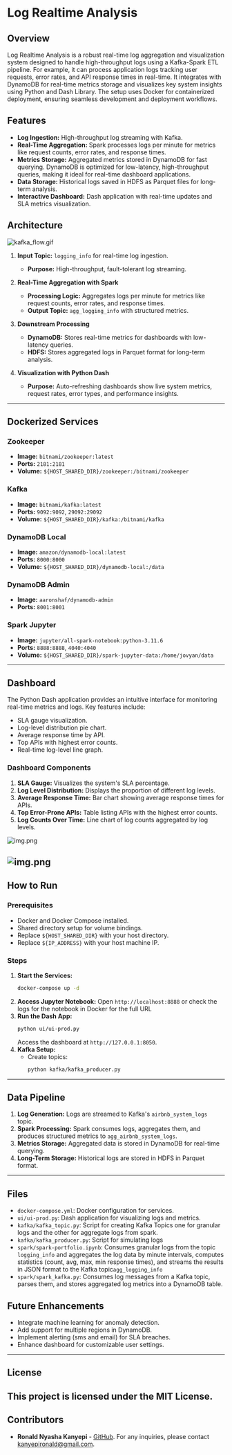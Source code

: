 # Log Realtime Analysis

## Overview

Log Realtime Analysis is a robust real-time log aggregation and visualization system designed to handle high-throughput logs using a Kafka-Spark ETL pipeline. For example, it can process application logs tracking user requests, error rates, and API response times in real-time. It integrates with DynamoDB for real-time metrics storage and visualizes key system insights using Python and Dash Library. The setup uses Docker for containerized deployment, ensuring seamless development and deployment workflows.

## Features

- **Log Ingestion:** High-throughput log streaming with Kafka.
- **Real-Time Aggregation:** Spark processes logs per minute for metrics like request counts, error rates, and response times.
- **Metrics Storage:** Aggregated metrics stored in DynamoDB for fast querying. DynamoDB is optimized for low-latency, high-throughput queries, making it ideal for real-time dashboard applications.
- **Data Storage:** Historical logs saved in HDFS as Parquet files for long-term analysis.
- **Interactive Dashboard:** Dash application with real-time updates and SLA metrics visualization.

## Architecture
![kafka_flow.gif](ui%2Fassets%2Fkafka_flow.gif)
1. **Input Topic:** `logging_info` for real-time log ingestion.
   - **Purpose:** High-throughput, fault-tolerant log streaming.

2. **Real-Time Aggregation with Spark**
   - **Processing Logic:** Aggregates logs per minute for metrics like request counts, error rates, and response times.
   - **Output Topic:** `agg_logging_info` with structured metrics.

3. **Downstream Processing**
   - **DynamoDB:** Stores real-time metrics for dashboards with low-latency queries.
   - **HDFS:** Stores aggregated logs in Parquet format for long-term analysis.

4. **Visualization with Python Dash**

   - **Purpose:** Auto-refreshing dashboards show live system metrics, request rates, error types, and performance insights.

---

## Dockerized Services

### Zookeeper

- **Image:** `bitnami/zookeeper:latest`
- **Ports:** `2181:2181`
- **Volume:** `${HOST_SHARED_DIR}/zookeeper:/bitnami/zookeeper`

### Kafka

- **Image:** `bitnami/kafka:latest`
- **Ports:** `9092:9092`, `29092:29092`
- **Volume:** `${HOST_SHARED_DIR}/kafka:/bitnami/kafka`

### DynamoDB Local

- **Image:** `amazon/dynamodb-local:latest`
- **Ports:** `8000:8000`
- **Volume:** `${HOST_SHARED_DIR}/dynamodb-local:/data`

### DynamoDB Admin

- **Image:** `aaronshaf/dynamodb-admin`
- **Ports:** `8001:8001`

### Spark Jupyter
- **Image:** `jupyter/all-spark-notebook:python-3.11.6`
- **Ports:** `8888:8888`, `4040:4040`
- **Volume:** `${HOST_SHARED_DIR}/spark-jupyter-data:/home/jovyan/data`

---

## Dashboard

The Python Dash application provides an intuitive interface for monitoring real-time metrics and logs. Key features include:

- SLA gauge visualization.
- Log-level distribution pie chart.
- Average response time by API.
- Top APIs with highest error counts.
- Real-time log-level line graph.

### Dashboard Components

1. **SLA Gauge:** Visualizes the system's SLA percentage.
2. **Log Level Distribution:** Displays the proportion of different log levels.
3. **Average Response Time:** Bar chart showing average response times for APIs.
4. **Top Error-Prone APIs:** Table listing APIs with the highest error counts.
5. **Log Counts Over Time:** Line chart of log counts aggregated by log levels.

![img.png](ui/assets/dashboard-1.png)

![img.png](ui/assets/dashboard-2.png)
---

## How to Run

### Prerequisites
- Docker and Docker Compose installed.
- Shared directory setup for volume bindings.
- Replace `${HOST_SHARED_DIR}` with your host directory.
- Replace `${IP_ADDRESS}` with your host machine IP.

### Steps

1. **Start the Services:**
   ```bash
   docker-compose up -d
   ```
2. **Access Jupyter Notebook:**
   Open `http://localhost:8888` or check the logs for the notebook in Docker for the full URL
3. **Run the Dash App:**
   ```bash
   python ui/ui-prod.py
   ```
   Access the dashboard at `http://127.0.0.1:8050`.
4. **Kafka Setup:**
   - Create topics:
     ```bash
     python kafka/kafka_producer.py
     ```

---

## Data Pipeline

1. **Log Generation:** Logs are streamed to Kafka's `airbnb_system_logs` topic.
2. **Spark Processing:** Spark consumes logs, aggregates them, and produces structured metrics to `agg_airbnb_system_logs`.
3. **Metrics Storage:** Aggregated data is stored in DynamoDB for real-time querying.
4. **Long-Term Storage:** Historical logs are stored in HDFS in Parquet format.

---

## Files

- `docker-compose.yml`: Docker configuration for services.
- `ui/ui-prod.py`: Dash application for visualizing logs and metrics.
- `kafka/kafka_topic.py`: Script for creating Kafka Topics one for granular logs and the other for aggregate logs from spark.
- `kafka/kafka_producer.py`: Script for simulating logs
- `spark/spark-portfolio.ipynb`: Consumes granular logs from the topic `logging_info` and  aggregates the log data by minute intervals, computes statistics (count, avg, max, min response times), and streams the results in JSON format to the Kafka topic`agg_logging_info`
- `spark/spark_kafka.py`: Consumes log messages from a Kafka topic, parses them, and stores aggregated log metrics into a DynamoDB table.


## Future Enhancements

- Integrate machine learning for anomaly detection.
- Add support for multiple regions in DynamoDB.
- Implement alerting (sms and email) for SLA breaches.
- Enhance dashboard for customizable user settings.
---

## License
This project is licensed under the MIT License.
---

## Contributors
- **Ronald Nyasha Kanyepi** - [GitHub](https://github.com/ronaldkanyepi). For any inquiries, please contact [kanyepironald@gmail.com](mailto\:kanyepironald@gmail.com).


